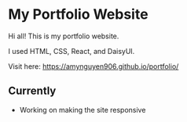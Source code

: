 # My Portfolio Website

Hi all! This is my portfolio website.

I used HTML, CSS, React, and DaisyUI. 

Visit here: https://amynguyen906.github.io/portfolio/

## Currently

- Working on making the site responsive


